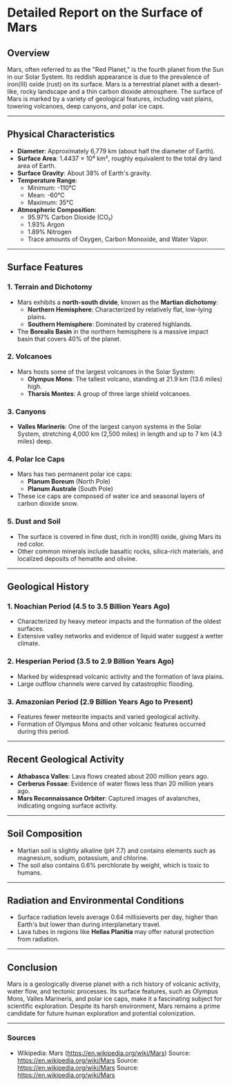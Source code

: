 # Detailed Report on the Surface of Mars

## Overview
Mars, often referred to as the "Red Planet," is the fourth planet from the Sun in our Solar System. Its reddish appearance is due to the prevalence of iron(III) oxide (rust) on its surface. Mars is a terrestrial planet with a desert-like, rocky landscape and a thin carbon dioxide atmosphere. The surface of Mars is marked by a variety of geological features, including vast plains, towering volcanoes, deep canyons, and polar ice caps.

---

## Physical Characteristics
- **Diameter**: Approximately 6,779 km (about half the diameter of Earth).
- **Surface Area**: 1.4437 × 10⁸ km², roughly equivalent to the total dry land area of Earth.
- **Surface Gravity**: About 38% of Earth's gravity.
- **Temperature Range**: 
  - Minimum: -110°C
  - Mean: -60°C
  - Maximum: 35°C
- **Atmospheric Composition**:
  - 95.97% Carbon Dioxide (CO₂)
  - 1.93% Argon
  - 1.89% Nitrogen
  - Trace amounts of Oxygen, Carbon Monoxide, and Water Vapor.

---

## Surface Features

### 1. **Terrain and Dichotomy**
- Mars exhibits a **north-south divide**, known as the **Martian dichotomy**:
  - **Northern Hemisphere**: Characterized by relatively flat, low-lying plains.
  - **Southern Hemisphere**: Dominated by cratered highlands.
- The **Borealis Basin** in the northern hemisphere is a massive impact basin that covers 40% of the planet.

### 2. **Volcanoes**
- Mars hosts some of the largest volcanoes in the Solar System:
  - **Olympus Mons**: The tallest volcano, standing at 21.9 km (13.6 miles) high.
  - **Tharsis Montes**: A group of three large shield volcanoes.

### 3. **Canyons**
- **Valles Marineris**: One of the largest canyon systems in the Solar System, stretching 4,000 km (2,500 miles) in length and up to 7 km (4.3 miles) deep.

### 4. **Polar Ice Caps**
- Mars has two permanent polar ice caps:
  - **Planum Boreum** (North Pole)
  - **Planum Australe** (South Pole)
- These ice caps are composed of water ice and seasonal layers of carbon dioxide snow.

### 5. **Dust and Soil**
- The surface is covered in fine dust, rich in iron(III) oxide, giving Mars its red color.
- Other common minerals include basaltic rocks, silica-rich materials, and localized deposits of hematite and olivine.

---

## Geological History

### 1. **Noachian Period (4.5 to 3.5 Billion Years Ago)**
- Characterized by heavy meteor impacts and the formation of the oldest surfaces.
- Extensive valley networks and evidence of liquid water suggest a wetter climate.

### 2. **Hesperian Period (3.5 to 2.9 Billion Years Ago)**
- Marked by widespread volcanic activity and the formation of lava plains.
- Large outflow channels were carved by catastrophic flooding.

### 3. **Amazonian Period (2.9 Billion Years Ago to Present)**
- Features fewer meteorite impacts and varied geological activity.
- Formation of Olympus Mons and other volcanic features occurred during this period.

---

## Recent Geological Activity
- **Athabasca Valles**: Lava flows created about 200 million years ago.
- **Cerberus Fossae**: Evidence of water flows less than 20 million years ago.
- **Mars Reconnaissance Orbiter**: Captured images of avalanches, indicating ongoing surface activity.

---

## Soil Composition
- Martian soil is slightly alkaline (pH 7.7) and contains elements such as magnesium, sodium, potassium, and chlorine.
- The soil also contains 0.6% perchlorate by weight, which is toxic to humans.

---

## Radiation and Environmental Conditions
- Surface radiation levels average 0.64 millisieverts per day, higher than Earth's but lower than during interplanetary travel.
- Lava tubes in regions like **Hellas Planitia** may offer natural protection from radiation.

---

## Conclusion
Mars is a geologically diverse planet with a rich history of volcanic activity, water flow, and tectonic processes. Its surface features, such as Olympus Mons, Valles Marineris, and polar ice caps, make it a fascinating subject for scientific exploration. Despite its harsh environment, Mars remains a prime candidate for future human exploration and potential colonization.

---

### Sources
- Wikipedia: Mars (https://en.wikipedia.org/wiki/Mars)
Source: https://en.wikipedia.org/wiki/Mars
Source: https://en.wikipedia.org/wiki/Mars
Source: https://en.wikipedia.org/wiki/Mars